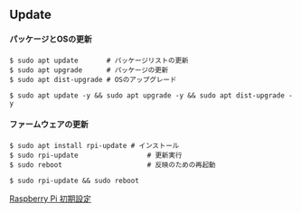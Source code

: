 ## Update

#### パッケージとOSの更新

```
$ sudo apt update       # パッケージリストの更新
$ sudo apt upgrade      # パッケージの更新
$ sudo apt dist-upgrade # OSのアップグレード
```

```
$ sudo apt update -y && sudo apt upgrade -y && sudo apt dist-upgrade -y
```

#### ファームウェアの更新

```
$ sudo apt install rpi-update # インストール
$ sudo rpi-update                 # 更新実行
$ sudo reboot                     # 反映のための再起動
```

```
$ sudo rpi-update && sudo reboot
```

[Raspberry Pi 初期設定](https://qiita.com/HeRo/items/c1c30d7267faeb304538)
